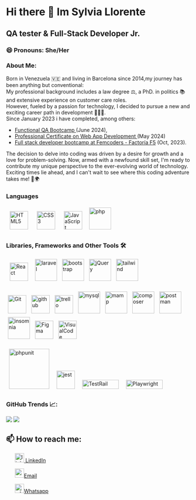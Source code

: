 # Hi there 👋  Im Sylvia Llorente 
## QA tester & Full-Stack Developer Jr.

### 😄 Pronouns: She/Her

### About Me:

Born in Venezuela 🇻🇪 and living in Barcelona since 2014,my journey has been anything but conventional:
<br>
My professional background includes a law degree ⚖️, a PhD. in politics 📚 and extensive experience on customer care roles. <br>
However, fueled by a passion for technology, I decided to pursue a new and exciting career path in development 🧑🏻‍💻. 
<br>
Since January 2023 i have completed, among others: <ul>
<li><a href= "https://femqa.basetis.com/es" target="_blank" > Functional QA Bootcamp </a> (June 2024),</li> 
<li><a href="https://cursosnascor.com/curso/desarrollo-de-aplicaciones-con-tecnologias-web-certificado-de-profesionalidad-en-barcelona" target= "_blank">Professional Certificate on Web App Development </a> (May 2024) </li> 
<li> <a href= "https://femcoders.factoriaf5.org/"target="_blank" > Full stack developer bootcamp at Femcoders - Factoría F5</a> (Oct, 2023).</li> </ul>
The decision to delve into coding was driven by a desire for growth and a love for problem-solving. Now, armed with a newfound skill set, I'm ready to contribute my unique perspective to the ever-evolving world of technology. Exciting times lie ahead, and I can't wait to see where this coding adventure takes me! 🚀🌍 </p>

### Languages  
<p>
<img style="margin: 10px" src="https://profilinator.rishav.dev/skills-assets/html5-original-wordmark.svg" alt="HTML5" height="50" />  
<img style="margin: 10px" src="https://profilinator.rishav.dev/skills-assets/css3-original-wordmark.svg" alt="CSS3" height="50" />  
<img style="margin: 10px" src="https://profilinator.rishav.dev/skills-assets/javascript-original.svg" alt="JavaScript" height="50" />
<img src="https://encrypted-tbn0.gstatic.com/images?q=tbn:ANd9GcQmZNlAI2NdEjhFiVD1dG5igFfSAaFMaCF4xA&usqp=CAU" alt="php" style="margin: 5px" width="60" heigth="60"/>
</p>
  
### Libraries, Frameworks and Other Tools 🛠️
<p>
<img style="margin: 10px" src="https://profilinator.rishav.dev/skills-assets/react-original-wordmark.svg" alt="React" height="50" />   
<img src="https://encrypted-tbn0.gstatic.com/images?q=tbn:ANd9GcTaPUKg7cIxkmpBwDOTkXbaUXOgVTPM0LRN1Q&usqp=CAU" alt="laravel" style="margin: 5px" width="60" heigth="60"/>
<img src="https://encrypted-tbn0.gstatic.com/images?q=tbn:ANd9GcSOvL4b47c9FUZlg4KNHfVe85Gy4iQ8Ubsi2A&usqp=CAU" alt="bootstrap" style="margin: 5px"width="60" heigth="60"/> 
<img src="https://www.vectorlogo.zone/logos/jquery/jquery-vertical.svg" alt="jQuery" style="margin: 5px"width="60" heigth="60"/> 
<img src="https://upload.wikimedia.org/wikipedia/commons/thumb/d/d5/Tailwind_CSS_Logo.svg/600px-Tailwind_CSS_Logo.svg.png" alt="tailwind" style="margin: 5px"width="60" heigth="60"/> 
  <!--<img src="https://encrypted-tbn0.gstatic.com/images?q=tbn:ANd9GcQi3riH1jgH8Pi1LdvCam3PnpFu4ANeFexthg&usqp=CAU" alt="nodejs" style="margin: 5px" width="60" heigth="60"/>-->
</p>
<p> 
<img style="margin: 5px" src="https://profilinator.rishav.dev/skills-assets/git-scm-icon.svg" alt="Git" height="50" />
<img src="https://cdn-icons-png.flaticon.com/512/25/25231.png" alt="github" style="margin: 5px"width="50" heigth="50"/>
<img src="https://w7.pngwing.com/pngs/115/721/png-transparent-trello-social-icons-icon.png" alt="trello" style="margin: 5px" width="50" heigth="50"/>
<img src="https://encrypted-tbn0.gstatic.com/images?q=tbn:ANd9GcRoH5-CuyuFCjDkaMwnWYFOWOAvutX_cIxItg&usqp=CAU" alt="mysql" style="margin: 5px" width="60" heigth="60"/>
<img src="https://encrypted-tbn0.gstatic.com/images?q=tbn:ANd9GcR4oPV5NAgI8n7_7ogdNYQkPZgPNuAWWFB73Q&usqp=CAU" alt="mamp" style="margin: 5px" width="60" heigth="60"/>
<img src="https://encrypted-tbn0.gstatic.com/images?q=tbn:ANd9GcTYYSdqZOIuDFw-3ufwKZFt3513DO04R_y_9A&usqp=CAU" alt="composer" style="margin: 5px" width="60" heigth="60"/>
<img src="https://encrypted-tbn0.gstatic.com/images?q=tbn:ANd9GcSGPyuvewtrlp3VMpNsRS-NYWmNmihKPz-9OA&usqp=CAU" alt="postman" style="margin: 5px" width="60" heigth="60"/>
<img src="https://encrypted-tbn0.gstatic.com/images?q=tbn:ANd9GcT8kK5-uGuaQhRqRbMHWOmYRTPp8uNh2w6qIg&usqp=CAU" alt="insomnia" style="margin: 5px" width="60" heigth="60"/>
<img style="margin: 5px" src="https://profilinator.rishav.dev/skills-assets/figma-icon.svg" alt="Figma" height="50" />
<img style="margin: 5px" src="https://upload.wikimedia.org/wikipedia/commons/thumb/9/9a/Visual_Studio_Code_1.35_icon.svg/512px-Visual_Studio_Code_1.35_icon.svg.png" alt="VisualCode" style="margin: 5px" height="50" />
<p><img src="https://encrypted-tbn0.gstatic.com/images?q=tbn:ANd9GcR8nJDoLxJC1LEyNhBpff_EJDyNxeLnJGH5nQ&usqp=CAU" alt="phpunit" style="margin: 8px" width="110" heigth="80"/>
<img src="https://github.com/EqualWaveStudio/soundwave/assets/131855670/465e872f-6242-48b4-964c-7f5c3e749685" alt="jest"style="margin: 8px" width="50" height="50"/> 
<img src="https://dka575ofm4ao0.cloudfront.net/pages-transactional_logos/retina/246897/TestRail_Logo_Main_02_2x.png" alt="TestRail" style="margin: 8px" width="100" height="25"/>
<img src="https://upload.wikimedia.org/wikipedia/commons/7/75/Playwright_Logo.svg" alt="Playwright" style="margin: 8px" width="100" height="25"/>

</p>

### GitHub Trends 📈:
<p>
<img src= "https://api.githubtrends.io/user/svg/Sylviall81/langs?time_range=one_year&theme=bright_lights" />
<img src= "https://api.githubtrends.io/user/svg/Sylviall81/repos?time_range=one_year&theme=bright_lights" />
</p>

## 📫 How to reach me:
<p>
<!-- <ul></ul>portfolio url -->
  <ul> 
    <a href= "https://www.linkedin.com/in/sylviall81/" target="_blank" ><img width="25" height="25" src="https://img.icons8.com/fluency/48/linkedin.png" alt="linkedin"/> LinkedIn 
    </a>
  </ul>
  <ul>
    <a href= "mailto:sylviall81@gmail.com" target="_blank"> <img width="25" height="25" src="https://img.icons8.com/parakeet/48/new-post.png" alt="new-post"/>Email 
    </a>
  </ul>
  <ul>
    <a href= "https://wa.me/34628840747" target="_blank" ><img width="25" height="25" src="https://img.icons8.com/color/48/whatsapp--v1.png" alt="whatsapp--v1"/>Whatsapp
    </a>
  </ul>
</p>
  


<!--
**Sylviall81/Sylviall81** is a ✨ _special_ ✨ repository because its `README.md` (this file) appears on your GitHub profile.

Here are some ideas to get you started:
- 🔭 I’m currently working on ...
- 🌱 I’m currently learning ...
- 👯 I’m looking to collaborate on ...
- 🤔 I’m looking for help with ...
- 💬 Ask me about ...
- 📫 How to reach me: ...
  -->

